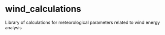 # wind_calculations
Library of calculations for meteorological parameters related to wind energy analysis
